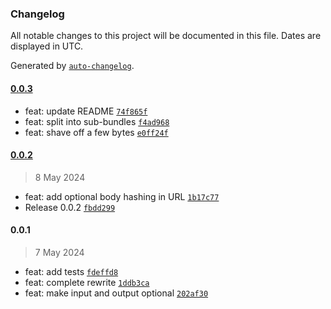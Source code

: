 ### Changelog

All notable changes to this project will be documented in this file. Dates are displayed in UTC.

Generated by [`auto-changelog`](https://github.com/CookPete/auto-changelog).

#### [0.0.3](https://github.com/the-minimal/rpc/compare/0.0.2...0.0.3)

- feat: update README [`74f865f`](https://github.com/the-minimal/rpc/commit/74f865f054242d2bc09b90b6f1e431b7aefbe0c5)
- feat: split into sub-bundles [`f4ad968`](https://github.com/the-minimal/rpc/commit/f4ad968d127eb36cf74aff4724c5132984e935d5)
- feat: shave off a few bytes [`e0ff24f`](https://github.com/the-minimal/rpc/commit/e0ff24f4d9f68027d3e3ab61ab2610f03f6b78c0)

#### [0.0.2](https://github.com/the-minimal/rpc/compare/0.0.1...0.0.2)

> 8 May 2024

- feat: add optional body hashing in URL [`1b17c77`](https://github.com/the-minimal/rpc/commit/1b17c7730717b49f96bb81524dc94a715400a5ba)
- Release 0.0.2 [`fbdd299`](https://github.com/the-minimal/rpc/commit/fbdd299a7e7e9754186c123737d55dfcfaf7dacf)

#### 0.0.1

> 7 May 2024

- feat: add tests [`fdeffd8`](https://github.com/the-minimal/rpc/commit/fdeffd80e2625d1888913fab86d41bd23bd213cd)
- feat: complete rewrite [`1ddb3ca`](https://github.com/the-minimal/rpc/commit/1ddb3ca0bec1d7a1c822028229981688a9e83fd1)
- feat: make input and output optional [`202af30`](https://github.com/the-minimal/rpc/commit/202af301606954ceb27b6500fc277dd60e874ae7)
